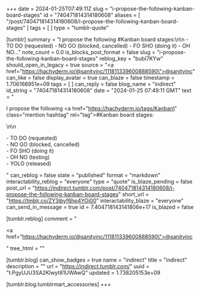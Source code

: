 +++
date = 2024-01-25T07:49:11Z
slug = "i-propose-the-following-kanban-board-stages"
id = "740471814314180608"
aliases = [ "/post/740471814314180608/i-propose-the-following-kanban-board-stages" ]
tags = [ ]
type = "tumblr-quote"

[tumblr]
summary = "I propose the following #Kanban board stages:\n\n - TO DO (requested) - NO GO (blocked, cancelled) - FO SHO (doing it) - OH NO..."
note_count = 0.0
is_blocks_post_format = false
slug = "i-propose-the-following-kanban-board-stages"
reblog_key = "bubI7KYw"
should_open_in_legacy = true
source = "<a href=\"https://hachyderm.io/@sanityinc/111811339600888590\">@sanityinc</a>"
can_like = false
display_avatar = true
can_blaze = false
timestamp = 1.706168951e+09
tags = [ ]
can_reply = false
blog_name = "indirect"
id_string = "740471814314180608"
date = "2024-01-25 07:49:11 GMT"
text = "<p>I propose the following <a href=\"https://hachyderm.io/tags/Kanban\" class=\"mention hashtag\" rel=\"tag\">#Kanban</a> board stages:</p>\n\n<p>- TO DO (requested)<br/>- NO GO (blocked, cancelled)<br/>- FO SHO (doing it)<br/>- OH NO (testing)<br/>- YOLO (released)</p>"
can_reblog = false
state = "published"
format = "markdown"
interactability_reblog = "everyone"
type = "quote"
is_blaze_pending = false
post_url = "https://indirect.tumblr.com/post/740471814314180608/i-propose-the-following-kanban-board-stages"
short_url = "https://tmblr.co/ZY3jbyf6hp4YOi00"
interactability_blaze = "everyone"
can_send_in_message = true
id = 7.404718143141806e+17
is_blazed = false

[tumblr.reblog]
comment = "<p><a href=\"https://hachyderm.io/@sanityinc/111811339600888590\">@sanityinc</a></p>"
tree_html = ""

[tumblr.blog]
can_show_badges = true
name = "indirect"
title = "indirect"
description = ""
url = "https://indirect.tumblr.com/"
uuid = "t:PgyUJU3SA2Klwyt81UWAwQ"
updated = 1.738205153e+09

[tumblr.blog.tumblrmart_accessories]
+++
